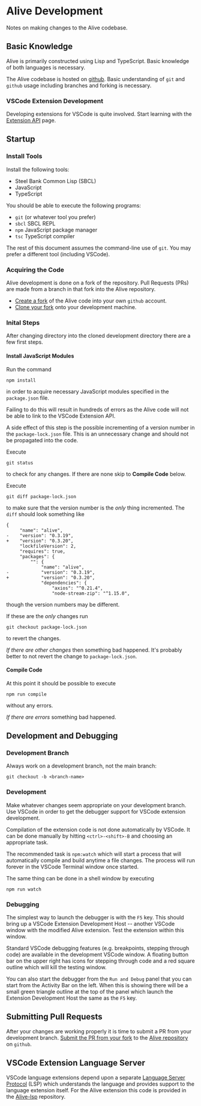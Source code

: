 # Alive Development

Notes on making changes to the Alive codebase.

## Basic Knowledge

Alive is primarily constructed using Lisp and TypeScript.
Basic knowledge of both languages is necessary.

The Alive codebase is hosted on
[github](https://github.com/nobody-famous/alive).
Basic understanding of `git` and `github` usage
including branches and forking is necessary.

### VSCode Extension Development

Developing extensions for VSCode is quite involved.
Start learning with the
[Extension API](https://code.visualstudio.com/api) page.

## Startup

### Install Tools

Install the following tools:
* Steel Bank Common Lisp (SBCL)
* JavaScript
* TypeScript

You should be able to execute the following programs:
* `git` (or whatever tool you prefer)
* `sbcl` SBCL REPL
* `npm` JavaScript package manager
* `tsc` TypeScript compiler

The rest of this document assumes the command-line use of `git`.
You may prefer a different tool (including VSCode).

### Acquiring the Code

Alive development is done on a fork of the repository.
Pull Requests (PRs) are made from a branch in that fork
into the Alive repository.

* [Create a fork](https://docs.github.com/en/get-started/quickstart/fork-a-repo)
  of the Alive code into your own `github` account.
* [Clone your fork](https://docs.github.com/en/repositories/creating-and-managing-repositories/cloning-a-repository)
  onto your development machine.

### Inital Steps

After changing directory into the cloned development directory there are a few first steps.

#### Install JavaScript Modules

Run the command
```
npm install
```
in order to acquire necessary JavaScript modules
specified in the `package.json` file.

Failing to do this will result in hundreds of errors
as the Alive code will not be able to link to
the VSCode Extension API.

A side effect of this step is the possible incrementing of a version number in the `package-lock.json` file.
This is an unnecessary change and should not be propagated into the code.

Execute
```
git status
```
to check for any changes.
If there are none skip to **Compile Code** below.

Execute
```
git diff package-lock.json
```
to make sure that the version number is the _only_ thing incremented.
The `diff` should look something like
```
{
     "name": "alive",
-    "version": "0.3.19",
+    "version": "0.3.20",
     "lockfileVersion": 2,
     "requires": true,
     "packages": {
         "": {
             "name": "alive",
-            "version": "0.3.19",
+            "version": "0.3.20",
             "dependencies": {
                 "axios": "^0.21.4",
                 "node-stream-zip": "^1.15.0",
```
though the version numbers may be different.

If these are the _only_ changes run
```
git checkout package-lock.json
```
to revert the changes.

_If there are other changes_ then something bad happened.
It's probably better to not revert the change to `package-lock.json`.

#### Compile Code

At this point it should be possible to execute
```
npm run compile
```
without any errors.

_If there are errors_ something bad happened.

## Development and Debugging

### Development Branch

Always work on a development branch, not the main branch:
```
git checkout -b <branch-name>
```

### Development

Make whatever changes seem appropriate on your development branch.
Use VSCode in order to get the debugger support for VSCode extension development.

Compilation of the extension code is not done automatically by VSCode.
It can be done manually by hitting `<ctrl>-<shift>-B` and choosing
an appropriate task.

The recommended task is `npm:watch` which will start a process that
will automatically compile and build anytime a file changes.
The process will run forever in the VSCode Terminal window once started.

The same thing can be done in a shell window by executing
```
npm run watch
```

### Debugging

The simplest way to launch the debugger is with the `F5` key.
This should bring up a VSCode Extension Development Host -- another VSCode window with the modified Alive extension.
Test the extension within this window.

Standard VSCode debugging features (e.g. breakpoints, stepping through code) are available in the development VSCode window.
A floating button bar on the upper right has icons for
stepping through code and a red square outline
which will kill the testing window.

You can also start the debugger from the `Run and Debug` panel
that you can start from the Activity Bar on the left.
When this is showing there will be a small green triangle outline at the top of the panel which launch the Extension Development Host
the same as the `F5` key.

## Submitting Pull Requests

After your changes are working properly it is time to submit a PR from your development branch.
[Submit the PR from your fork](https://docs.github.com/en/pull-requests/collaborating-with-pull-requests/proposing-changes-to-your-work-with-pull-requests/creating-a-pull-request-from-a-fork)
to the [Alive repository](https://github.com/nobody-famous/alive) on `github`.

## VSCode Extension Language Server

VSCode language extensions depend upon a separate [Language Server Protocol](https://code.visualstudio.com/api/language-extensions/language-server-extension-guide) (LSP) which understands the language and provides support to the language extension itself. For the Alive extension this code is provided in the
[Alive-lsp](https://github.com/nobody-famous/alive-lsp) repository.